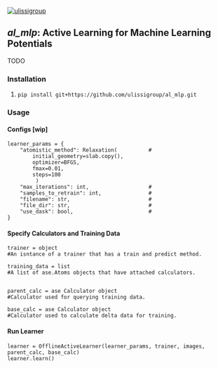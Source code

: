 [![ulissigroup](https://circleci.com/gh/ulissigroup/al_mlp.svg?style=svg)](https://app.circleci.com/pipelines/github/ulissigroup/al_mlp)
## *al_mlp*: Active Learning for Machine Learning Potentials

TODO

### Installation

1. ```pip install git+https://github.com/ulissigroup/al_mlp.git```


### Usage
#### Configs [wip]
```
learner_params = {
    "atomistic_method": Relaxation(          #
        initial_geometry=slab.copy(), 
        optimizer=BFGS, 
        fmax=0.01, 
        steps=100
         )
    "max_iterations": int,                   #
    "samples_to_retrain": int,               #
    "filename": str,                         #
    "file_dir": str,                         #
    "use_dask": bool,                        #
}

```

#### Specify Calculators and Training Data
```
trainer = object
#An isntance of a trainer that has a train and predict method.

training_data = list
#A list of ase.Atoms objects that have attached calculators.
 

parent_calc = ase Calculator object
#Calculator used for querying training data.

base_calc = ase Calculator object
#Calculator used to calculate delta data for training.
```
#### Run Learner
```
learner = OfflineActiveLearner(learner_params, trainer, images, parent_calc, base_calc)
learner.learn()

```

